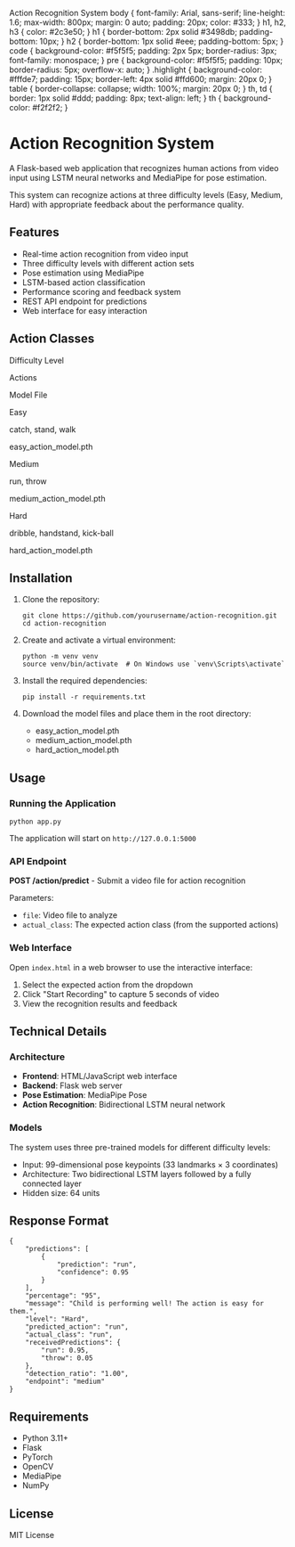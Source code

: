   Action Recognition System body { font-family: Arial, sans-serif; line-height: 1.6; max-width: 800px; margin: 0 auto; padding: 20px; color: #333; } h1, h2, h3 { color: #2c3e50; } h1 { border-bottom: 2px solid #3498db; padding-bottom: 10px; } h2 { border-bottom: 1px solid #eee; padding-bottom: 5px; } code { background-color: #f5f5f5; padding: 2px 5px; border-radius: 3px; font-family: monospace; } pre { background-color: #f5f5f5; padding: 10px; border-radius: 5px; overflow-x: auto; } .highlight { background-color: #fffde7; padding: 15px; border-left: 4px solid #ffd600; margin: 20px 0; } table { border-collapse: collapse; width: 100%; margin: 20px 0; } th, td { border: 1px solid #ddd; padding: 8px; text-align: left; } th { background-color: #f2f2f2; }

Action Recognition System
=========================

A Flask-based web application that recognizes human actions from video input using LSTM neural networks and MediaPipe for pose estimation.

This system can recognize actions at three difficulty levels (Easy, Medium, Hard) with appropriate feedback about the performance quality.

Features
--------

*   Real-time action recognition from video input
*   Three difficulty levels with different action sets
*   Pose estimation using MediaPipe
*   LSTM-based action classification
*   Performance scoring and feedback system
*   REST API endpoint for predictions
*   Web interface for easy interaction

Action Classes
--------------

Difficulty Level

Actions

Model File

Easy

catch, stand, walk

easy\_action\_model.pth

Medium

run, throw

medium\_action\_model.pth

Hard

dribble, handstand, kick-ball

hard\_action\_model.pth

Installation
------------

1.  Clone the repository:
    
        git clone https://github.com/yourusername/action-recognition.git
        cd action-recognition
    
2.  Create and activate a virtual environment:
    
        python -m venv venv
        source venv/bin/activate  # On Windows use `venv\Scripts\activate`
    
3.  Install the required dependencies:
    
        pip install -r requirements.txt
    
4.  Download the model files and place them in the root directory:
    *   easy\_action\_model.pth
    *   medium\_action\_model.pth
    *   hard\_action\_model.pth

Usage
-----

### Running the Application

    python app.py

The application will start on `http://127.0.0.1:5000`

### API Endpoint

**POST /action/predict** - Submit a video file for action recognition

Parameters:

*   `file`: Video file to analyze
*   `actual_class`: The expected action class (from the supported actions)

### Web Interface

Open `index.html` in a web browser to use the interactive interface:

1.  Select the expected action from the dropdown
2.  Click "Start Recording" to capture 5 seconds of video
3.  View the recognition results and feedback

Technical Details
-----------------

### Architecture

*   **Frontend**: HTML/JavaScript web interface
*   **Backend**: Flask web server
*   **Pose Estimation**: MediaPipe Pose
*   **Action Recognition**: Bidirectional LSTM neural network

### Models

The system uses three pre-trained models for different difficulty levels:

*   Input: 99-dimensional pose keypoints (33 landmarks × 3 coordinates)
*   Architecture: Two bidirectional LSTM layers followed by a fully connected layer
*   Hidden size: 64 units

Response Format
---------------

    {
        "predictions": [
            {
                "prediction": "run",
                "confidence": 0.95
            }
        ],
        "percentage": "95",
        "message": "Child is performing well! The action is easy for them.",
        "level": "Hard",
        "predicted_action": "run",
        "actual_class": "run",
        "receivedPredictions": {
            "run": 0.95,
            "throw": 0.05
        },
        "detection_ratio": "1.00",
        "endpoint": "medium"
    }

Requirements
------------

*   Python 3.11+
*   Flask
*   PyTorch
*   OpenCV
*   MediaPipe
*   NumPy

License
-------

MIT License
